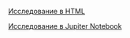 [Исследование в HTML](https://alexslobodskoj.github.io/Portfolio/Scooter_Rental/scooter_rental.html)

[Исследование в Jupiter Notebook](https://github.com/AlexSlobodskoj/Portfolio/blob/main/Scooter_Rental/scooter_rental.ipynb)
